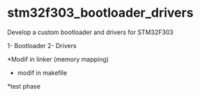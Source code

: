 # stm32f303_bootloader_drivers

Develop a custom bootloader and drivers for STM32F303

1- Bootloader
2- Drivers

*Modif in linker (memory mapping)
* modif in makefile

*test phase
